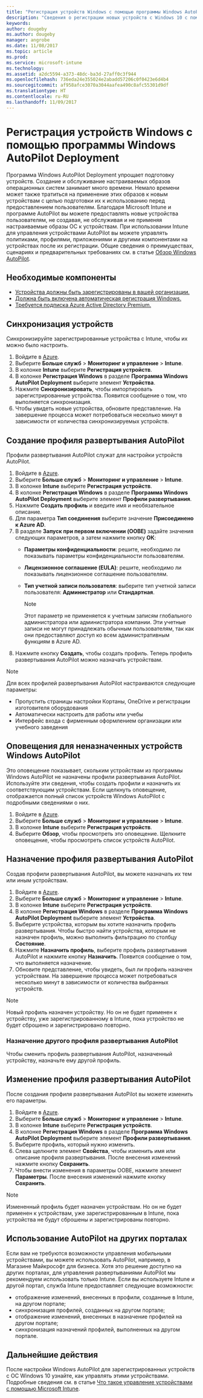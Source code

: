 ```yaml
---
title: "Регистрация устройств Windows с помощью программы Windows AutoPilot Deployment"
description: "Сведения о регистрации новых устройств с Windows 10 с помощью программы Windows AutoPilot Deployment."
keywords: 
author: dougeby
ms.author: dougeby
manager: angrobe
ms.date: 11/08/2017
ms.topic: article
ms.prod: 
ms.service: microsoft-intune
ms.technology: 
ms.assetid: a2dc5594-a373-48dc-ba3d-27aff0c3f944
ms.openlocfilehash: 736eda24e355024e2abadd57206c0f0423e6d4b4
ms.sourcegitcommit: af958afce3070a3044aafea490c8afc55301d9df
ms.translationtype: HT
ms.contentlocale: ru-RU
ms.lasthandoff: 11/09/2017
---
```

# <a name="enroll-windows-devices-using-windows-autopilot-deployment-program"></a>Регистрация устройств Windows с помощью программы Windows AutoPilot Deployment
Программа Windows AutoPilot Deployment упрощает подготовку устройств. Создание и обслуживание настраиваемых образов операционных систем занимает много времени. Немало времени может также тратиться на применение этих образов к новым устройствам с целью подготовки их к использованию перед предоставлением пользователям. Благодаря Microsoft Intune и программе AutoPilot вы можете предоставлять новые устройства пользователям, не создавая, не обслуживая и не применяя настраиваемые образы ОС к устройствам. При использовании Intune для управления устройствами AutoPilot вы можете управлять политиками, профилями, приложениями и другими компонентами на устройствах после их регистрации. Общие сведения о преимуществах, сценариях и предварительных требованиях см. в статье [Обзор Windows AutoPilot](https://docs.microsoft.com/windows/deployment/windows-10-auto-pilot).

## <a name="prerequisites"></a>Необходимые компоненты
- [Устройства должны быть зарегистрированы в вашей организации.](https://docs.microsoft.com/windows/deployment/windows-10-auto-pilot#registering-devices-to-your-organization)
- [Должна быть включена автоматическая регистрация Windows.](https://docs.microsoft.com/intune-classic/deploy-use/set-up-windows-device-management-with-microsoft-intune#enable-windows-10-automatic-enrollment)
- [Требуется подписка Azure Active Directory Premium.](https://docs.microsoft.com/azure/active-directory/active-directory-get-started-premium) <!--&#40;[trial subscription](http://go.microsoft.com/fwlink/?LinkID=816845)&#41;-->

## <a name="synchronize-devices"></a>Синхронизация устройств
Синхронизируйте зарегистрированные устройства с Intune, чтобы их можно было настроить.

1. Войдите в [Azure](https://portal.azure.com/).
2. Выберите **Больше служб** > **Мониторинг и управление** > **Intune**.
3. В колонке **Intune** выберите **Регистрация устройств**.
4. В колонке **Регистрация Windows** в разделе **Программа Windows AutoPilot Deployment** выберите элемент **Устройства**.
5. Нажмите **Синхронизировать**, чтобы импортировать зарегистрированные устройства. Появится сообщение о том, что выполняется синхронизация.
6. Чтобы увидеть новые устройства, обновите представление. На завершение процесса может потребоваться несколько минут в зависимости от количества синхронизируемых устройств.  

## <a name="create-an-autopilot-deployment-profile"></a>Создание профиля развертывания AutoPilot
Профили развертывания AutoPilot служат для настройки устройств AutoPilot.
1. Войдите в [Azure](https://portal.azure.com/). 
2. Выберите **Больше служб** > **Мониторинг и управление** > **Intune**.
3. В колонке **Intune** выберите **Регистрация устройств**.
4. В колонке **Регистрация Windows** в разделе **Программа Windows AutoPilot Deployment** выберите элемент **Профили развертывания**.
5. Нажмите **Создать профиль** и введите имя и необязательное описание. 
6. Для параметра **Тип соединения** выберите значение **Присоединено к Azure AD**.
7. В разделе **Запуск при первом включении (OOBE)** задайте значения следующих параметров, а затем нажмите кнопку **ОК**: 
   - **Параметры конфиденциальности**: решите, необходимо ли показывать параметры конфиденциальности пользователям. 
   - **Лицензионное соглашение (EULA)**: решите, необходимо ли показывать лицензионное соглашение пользователям.
   - **Тип учетной записи пользователя**: выберите тип учетной записи пользователя: **Администратор** или **Стандартная**.

     > [!Note]    
     > Этот параметр не применяется к учетным записям глобального администратора или администратора компании. Эти учетные записи не могут принадлежать обычным пользователям, так как они предоставляют доступ ко всем административным функциям в Azure AD.
8. Нажмите кнопку **Создать**, чтобы создать профиль. Теперь профиль развертывания AutoPilot можно назначать устройствам.
     
> [!Note]    
> Для всех профилей развертывания AutoPilot настраиваются следующие параметры:
> - Пропустить страницы настройки Кортаны, OneDrive и регистрации изготовителя оборудования
> - Автоматически настроить для работы или учебы
> - Интерфейс входа с фирменным оформлением организации или учебного заведения    

## <a name="alerts-for-windows-autopilot-unassigned-devices-----163236---"></a>Оповещения для неназначенных устройств Windows AutoPilot <!-- 163236 -->
Это оповещение показывает, скольким устройствам из программы Windows AutoPilot не назначены профили развертывания AutoPilot. Используйте эти сведения, чтобы создать профили и назначить их соответствующим устройствам. Если щелкнуть оповещение, отображается полный список устройств Windows AutoPilot с подробными сведениями о них. 
1. Войдите в [Azure](https://portal.azure.com/). 
2. Выберите **Больше служб** > **Мониторинг и управление** > **Intune**.
3. В колонке **Intune** выберите **Регистрация устройств**.
4. Выберите **Обзор**, чтобы просмотреть это оповещение. Щелкните оповещение, чтобы просмотреть список устройств AutoPilot.  

## <a name="assign-an-autopilot-deployment-profile"></a>Назначение профиля развертывания AutoPilot
Создав профили развертывания AutoPilot, вы можете назначать их тем или иным устройствам.

1. Войдите в [Azure](https://portal.azure.com/). 
2. Выберите **Больше служб** > **Мониторинг и управление** > **Intune**.
3. В колонке **Intune** выберите **Регистрация устройств**.
4. В колонке **Регистрация Windows** в разделе **Программа Windows AutoPilot Deployment** выберите элемент **Устройства**.
5. Выберите устройства, которым вы хотите назначить профиль развертывания. Чтобы быстро найти устройства, которым не назначен профиль, можно выполнить фильтрацию по столбцу **Состояние**. 
6. Нажмите **Назначить профиль**, выберите профиль развертывания AutoPilot и нажмите кнопку **Назначить**. Появится сообщение о том, что выполняется назначение.
7. Обновите представление, чтобы увидеть, был ли профиль назначен устройствам. На завершение процесса может потребоваться несколько минут в зависимости от количества выбранных устройств. 

> [!Note]
> Новый профиль назначен устройству. Но он не будет применен к устройству, уже зарегистрированному в Intune, пока устройство не будет сброшено и зарегистрировано повторно.

### <a name="assign-a-different-autopilot-deployment-profile"></a>Назначение другого профиля развертывания AutoPilot
Чтобы сменить профиль развертывания AutoPilot, назначенный устройству, назначьте ему другой профиль.  

## <a name="edit-an-autopilot-deployment-profile"></a>Изменение профиля развертывания AutoPilot 
После создания профиля развертывания AutoPilot вы можете изменить его параметры.   
1. Войдите в [Azure](https://portal.azure.com/). 
2. Выберите **Больше служб** > **Мониторинг и управление** > **Intune**.
3. В колонке **Intune** выберите **Регистрация устройств**.
4. В колонке **Регистрация Windows** в разделе **Программа Windows AutoPilot Deployment** выберите элемент **Профили развертывания**. 
5. Выберите профиль, который нужно изменить. 
6. Слева щелкните элемент **Свойства**, чтобы изменить имя или описание профиля развертывания. После внесения изменений нажмите кнопку **Сохранить**. 
7. Чтобы внести изменения в параметры OOBE, нажмите элемент **Параметры**. После внесения изменений нажмите кнопку **Сохранить**. 

> [!NOTE]
> Измененный профиль будет назначен устройствам. Но он не будет применен к устройствам, уже зарегистрированным в Intune, пока устройства не будут сброшены и зарегистрированы повторно. 

## <a name="using-autopilot-in-other-portals"></a>Использование AutoPilot на других порталах
Если вам не требуются возможности управления мобильными устройствами, вы можете использовать AutoPilot, например, в Магазине Майкрософт для бизнеса. Хотя это решение доступно на других порталах, для управления развертываниями AutoPilot мы рекомендуем использовать только Intune. Если вы используете Intune и другой портал, служба Intune предоставляет следующие возможности:
- отображение изменений, внесенных в профили, созданные в Intune, на другом портале;
- синхронизация профилей, созданных на другом портале;
- отображение изменений, внесенных в назначение профилей на другом портале;
- синхронизация назначений профилей, выполненных на другом портале.

## <a name="next-steps"></a>Дальнейшие действия
После настройки Windows AutoPilot для зарегистрированных устройств с ОС Windows 10 узнайте, как управлять этими устройствами. Подробные сведения см. в статье [Что такое управление устройствами с помощью Microsoft Intune](https://docs.microsoft.com/intune/device-management).